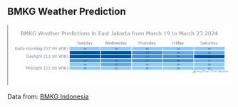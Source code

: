 ## BMKG Weather Prediction

![image](image.png)

Data from: [BMKG Indonesia](https://www.bmkg.go.id/)
